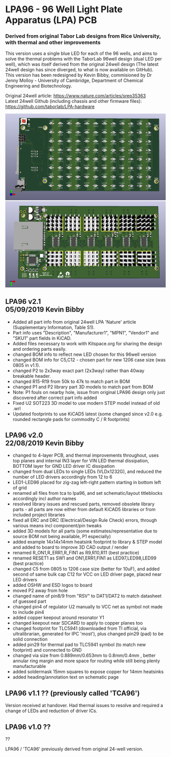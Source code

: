 # LPA96 - 96 Well Light Plate Apparatus (LPA) PCB
### Derived from original Tabor Lab designs from Rice University, with thermal and other improvements
This version uses a single blue LED for each of the 96 wells, and aims to solve the thermal problems with the TaborLab 96well design (dual LED per well), which was itself derived from the original 24well design (The latest 24well design has since diverged, to what is now available on GitHub).  
This version has been redesigned by Kevin Bibby, commisioned by Dr Jenny Molloy - University of Cambridge, Department of Chemical Engineering and Biotechnology.  
  
Original 24well article: https://www.nature.com/articles/srep35363  
Latest 24well Github (including chassis and other firmware files): https://github.com/taborlab/LPA-hardware  

![PCB TOP](output/lpa96_top.png?raw=true)
![PCB BOTTOM](output/lpa96_bottom.png?raw=true)

LPA96 v2.1  
05/09/2019 Kevin Bibby  
-------------------------
- Added all part info from original 24well LPA 'Nature' article (Supplementary Information, Table S1).
- Part info uses "Description", "Manufacturer1", "MPN1", "Vendor1" and "SKU1" part fields in KiCAD.
- Added files necessary to work with Kitspace.org for sharing the design and ordering parts easily.
- changed BOM info to reflect new LED chosen for this 96well version
- changed BOM info for C5,C12 - chosen part for new 1206 case size (was 0805 in v1.1).
- changed P2 to 2x3way exact part (2x3way) rather than 40way breakable header.
- changed R15-R19 from 50k to 47k to match part in BOM
- changed P1 and P2 library part 3D models to match part from BOM
- Note: P1 fouls on nearby hole, issue from original LPA96 design only just discovered after correct part info added
- Fixed U2 SOT223 3D model to use modern STEP model instead of old .wrl
- Updated footprints to use KiCAD5 latest (some changed since v2.0 e.g. rounded rectangle pads for commodity C / R footprints)


LPA96 v2.0  
22/08/2019 Kevin Bibby  
-------------------------
- changed to 4-layer PCB, and thermal improvements throughout, uses top planes and internal IN3 layer for VIN LED thermal dissipation, BOTTOM layer for GND LED driver IC dissipation
- changed from dual LEDs to single LEDs (VLDx1232G), and reduced the number of LED drivers accordingly from 12 to 6
- LED1-LED96 placed for zig-zag left-right pattern starting in bottom left of grid
- renamed all files from tca to lpa96, and set schematic/layout titleblocks accordingly incl author names
- resolved library issues and rescued parts, removed obsolete library parts - all parts are now either from default KiCAD5 libraries or from included project libraries
- fixed all ERC and DRC (Electrical/Design Rule Check) errors, through various means incl component/pin tweaks
- added 3D models for all parts (some estimates/representative due to source BOM not being available, P1 especially)
- added example 14x14x14mm heatsink footprint to library & STEP model and added to board to improve 3D CAD output / render
- renamed R_ON1,R_ERR1,R_FIN1 as R9,R10,R11 (best practice)
- renamed RESET1 as SW1 and ON1,ERR1,FIN1 as LED97,LED98,LED99 (best practice)
- changed C5 from 0805 to 1206 case size (better for 10uF), and added second of same bulk cap C12 for VCC on LED driver page, placed near LED drivers
- added OSHW and ESD logos to board
- moved P2 away from hole
- changed name of pin8/9 from "RSV" to DAT1/DAT2 to match datasheet of guessed part
- changed pin4 of regulator U2 manually to VCC net as symbol not made to include pin4
- added copper keepout around resonator Y1
- changed keepout near SDCARD to apply to copper planes too
- changed footprint for TLC5941 (downloaded from TI official, via ultralibrarian, generated for IPC 'most'), plus changed pin29 (pad) to be solid connection
- added pin29 for thermal pad to TLC5941 symbol (to match new footprint) and connected to GND
- changed via size from 0.889mm/0.653mm to 0.8mm/0.4mm , better annular ring margin and more space for routing while still being plenty manufacturable
- added soldermask 15mm squares to expose copper for 14mm heatsinks
- added heading/annotation text on schematic page


LPA96 v1.1 ?? (previously called 'TCA96')
-------------------------
Version received at handover. Had thermal issues to resolve and required a change of LEDs and reduction of driver ICs.


LPA96 v1.0 ??
-------------------------
??

 LPA96 / 'TCA96' previously derived from original 24-well version.